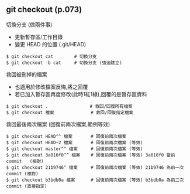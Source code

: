 ## git checkout (p.073)
切換分支 (做兩件事)
- 更新暫存區/工作目錄
- 變更 HEAD 的位置 (.git/HEAD) 
```
$ git checkout cat        # 切換分支
$ git checkout -b cat     # 切換分支 (強迫建立)
```

救回被刪掉的檔案 
- 也適用於修改檔案反悔,將之回覆
- 若已加入暫存區再度修改(此時1紅1綠),回覆的是暫存區資料
```
$ git checkout .                # 救回/回復所有檔案
$ git checkout 檔案              # 救回/回復指定檔案
```

救回最後兩次檔案 (回復前兩次檔案,範例等效)
```
$ git checkout HEAD^^ 檔案       # 回復前兩次檔案
$ git checkout HEAD~2 檔案       # 回復前兩次檔案 (等效)
$ git checkout master^^ 檔案     # 回復前兩次檔案 (等效)
$ git checkout 3a010f0^^ 檔案    # 回復前兩次檔案 (等效) 3a010f0 當前 commit   (相對)
$ git checkout 21b9746^ 檔案     # 回復前兩次檔案 (等效) 21b9746 為前一次commit (相對)
$ git checkout b3bdb0a 檔案      # 回復前兩次檔案 (等效) b3bdb0a 為前二次commit (直接指定)
```
